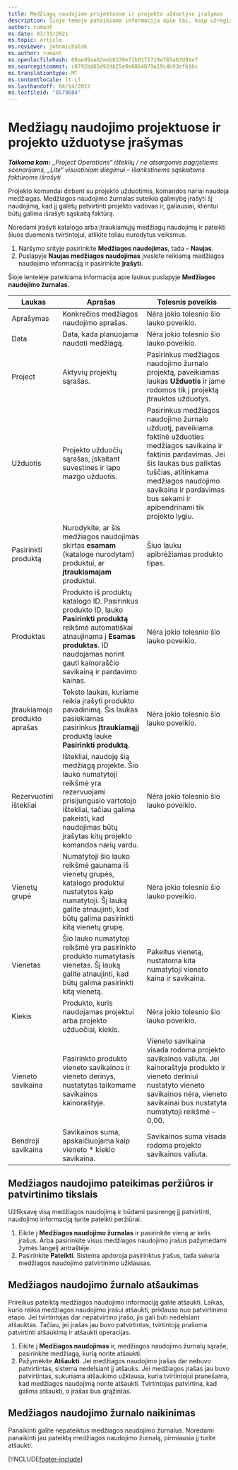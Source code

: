 ```yaml
---
title: Medžiagų naudojimo projektuose ir projekto užduotyse įrašymas
description: Šioje temoje pateikiama informacija apie tai, kaip užregistruoti medžiagos naudojimą projektuose ir projekto užduotyse.
author: rumant
ms.date: 03/31/2021
ms.topic: article
ms.reviewer: johnmichalak
ms.author: rumant
ms.openlocfilehash: 60aed9aa82eeb0339e71b0171719e765a63d91e7
ms.sourcegitcommit: c0792bd65d92db25e0e8864879a19c4b93efb10c
ms.translationtype: MT
ms.contentlocale: lt-LT
ms.lasthandoff: 04/14/2022
ms.locfileid: "8579684"
---
```

# <a name="record-material-usage-on-projects-and-project-tasks"></a>Medžiagų naudojimo projektuose ir projekto užduotyse įrašymas

_**Taikoma kam:** „Project Operations“ išteklių / ne atsargomis pagrįstiems scenarijams, „Lite“ visuotiniam diegimui – išankstinėms sąskaitoms faktūroms išrašyti_

Projekto komandai dirbant su projekto užduotimis, komandos nariai naudoja medžiagas. Medžiagos naudojimo žurnalas suteikia galimybę įrašyti šį naudojimą, kad jį galėtų patvirtinti projekto vadovas ir, galiausiai, klientui būtų galima išrašyti sąskaitą faktūrą. 

Norėdami įrašyti katalogo arba įtraukiamųjų medžiagų naudojimą ir pateikti šiuos duomenis tvirtintojui, atlikite toliau nurodytus veiksmus. 

1. Naršymo srityje pasirinkite **Medžiagos naudojimas**, tada – **Naujas**.
2. Puslapyje **Naujas medžiagos naudojimas** įveskite reikiamą medžiagos naudojimo informaciją ir pasirinkite **Įrašyti**.

Šioje lentelėje pateikiama informacija apie laukus puslapyje **Medžiagos naudojimo žurnalas**. 

| **Laukas** | **Aprašas** | **Tolesnis poveikis** |
| --- | --- | --- |
| Aprašymas | Konkrečios medžiagos naudojimo aprašas. | Nėra jokio tolesnio šio lauko poveikio. |
| Data | Data, kada planuojama naudoti medžiagą. | Nėra jokio tolesnio šio lauko poveikio. |
| Project | Aktyvių projektų sąrašas. | Pasirinkus medžiagos naudojimo žurnalo projektą, paveikiamas laukas **Užduotis** ir jame rodomos tik į projektą įtrauktos užduotys. |
| Užduotis | Projekto užduočių sąrašas, įskaitant suvestines ir lapo mazgo užduotis. | Pasirinkus medžiagos naudojimo žurnalo užduotį, paveikiama faktinė užduoties medžiagos savikaina ir faktinis pardavimas. Jei šis laukas bus paliktas tuščias, atitinkama medžiagos naudojimo savikaina ir pardavimas bus sekami ir apibendrinami tik projekto lygiu. |
| Pasirinkti produktą | Nurodykite, ar šis medžiagos naudojimas skirtas **esamam** (kataloge nurodytam) produktui, ar **įtraukiamajam** produktui. | Šiuo lauku apibrėžiamas produkto tipas. |
| Produktas | Produkto iš produktų katalogo ID. Pasirinkus produkto ID, lauko **Pasirinkti produktą** reikšmė automatiškai atnaujinama į **Esamas produktas**. ID naudojamas norint gauti kainoraščio savikainą ir pardavimo kainas. | Nėra jokio tolesnio šio lauko poveikio. |
| Įtraukiamojo produkto aprašas | Teksto laukas, kuriame reikia įrašyti produkto pavadinimą. Šis laukas pasiekiamas pasirinkus **Įtraukiamąjį** produktą lauke **Pasirinkti produktą**.| Nėra jokio tolesnio šio lauko poveikio. |
| Rezervuotini ištekliai| Ištekliai, naudoję šią medžiagą projekte. Šio lauko numatytoji reikšmė yra rezervuojami prisijungusio vartotojo ištekliai, tačiau galima pakeisti, kad naudojimas būtų įrašytas kitų projekto komandos narių vardu. | Nėra jokio tolesnio šio lauko poveikio. |
| Vienetų grupė | Numatytoji šio lauko reikšmė gaunama iš vienetų grupės, katalogo produktui nustatytos kaip numatytoji. Šį lauką galite atnaujinti, kad būtų galima pasirinkti kitą vienetų grupę. | Nėra jokio tolesnio šio lauko poveikio. |
| Vienetas | Šio lauko numatytoji reikšmė yra pasirinkto produkto numatytasis vienetas. Šį lauką galite atnaujinti, kad būtų galima pasirinkti kitą vienetą. | Pakeitus vienetą, nustatoma kita numatytoji vieneto kaina ir savikaina. |
| Kiekis | Produkto, kuris naudojamas projektui arba projekto užduočiai, kiekis. | Nėra jokio tolesnio šio lauko poveikio. |
| Vieneto savikaina | Pasirinkto produkto vieneto savikainos ir vieneto derinys, nustatytas taikomame savikainos kainoraštyje. | Vieneto savikaina visada rodoma projekto savikainos valiuta. Jei kainoraštyje produkto ir vieneto deriniui nustatyto vieneto savikainos nėra, vieneto savikainai bus nustatyta numatytoji reikšmė – 0,00. |
| Bendroji savikaina | Savikainos suma, apskaičiuojama kaip vieneto \* kiekio savikaina.| Savikainos suma visada rodoma projekto savikainos valiuta. |


## <a name="submit-material-usage-for-review-and-approval"></a>Medžiagos naudojimo pateikimas peržiūros ir patvirtinimo tikslais 
Užfiksavę visą medžiagos naudojimą ir būdami pasirengę jį patvirtinti, naudojimo informaciją turite pateikti peržiūrai.

1. Eikite į **Medžiagos naudojimo žurnalas** ir pasirinkite vieną ar kelis įrašus. Arba pasirinkite visus medžiagos naudojimo įrašus pažymėdami žymės langelį antraštėje.
2. Pasirinkite **Pateikti**. Sistema apdoroja pasirinktus įrašus, tada sukuria medžiagos naudojimo patvirtinimo užklausas.

## <a name="recall-a-material-usage-log"></a>Medžiagos naudojimo žurnalo atšaukimas

Prireikus pateiktą medžiagos naudojimo informaciją galite atšaukti. Laikas, kurio reikia medžiagos naudojimo įrašui atšaukti, priklauso nuo patvirtinimo etapo.  Jei tvirtintojas dar nepatvirtino įrašo, jis gali būti nedelsiant atšauktas. Tačiau, jei įrašas jau buvo patvirtintas, tvirtintoją prašoma patvirtinti atšaukimą ir atšaukti operacijas.

1. Eikite į **Medžiagos naudojimas** ir, medžiagos naudojimo žurnalų sąraše, pasirinkite medžiagą, kurią norite atšaukti.
2. Pažymėkite **Atšaukti**. Jei medžiagos naudojimo įrašas dar nebuvo patvirtintas, sistema nedelsiant jį atšauks. Jei medžiagos įrašas jau buvo patvirtintas, sukuriama atšaukimo užklausa, kuria tvirtintojui pranešama, kad medžiagos naudojimą norite atšaukti. Tvirtintojas patvirtina, kad galima atšaukti, o įrašas bus grąžintas.

## <a name="delete-a-material-usage-log"></a>Medžiagos naudojimo žurnalo naikinimas

Panaikinti galite nepateiktus medžiagos naudojimo žurnalus. Norėdami panaikinti jau pateiktą medžiagos naudojimo žurnalą, pirmiausia jį turite atšaukti.



[!INCLUDE[footer-include](../includes/footer-banner.md)]
